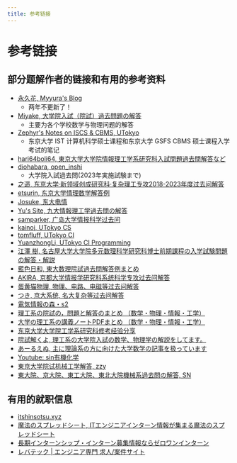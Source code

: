 ```yaml
---
title: 参考链接
---
```


# 参考链接

## 部分题解作者的链接和有用的参考资料

- [永久花, Myyura's Blog](https://myyura.github.io/)
    - 两年不更新了！
- [Miyake, 大学院入試（院試）過去問題の解答](https://miyake.github.io/exams/index.html)
    - 主要为各个学校数学与物理问题的解答
- [Zephyr's Notes on ISCS & CBMS, UTokyo](https://inshi-notes.zephyr-zdz.space/)
    - 东京大学 IST 计算机科学硕士课程和东京大学 GSFS CBMS 硕士课程入学考试的笔记
- [hari64boli64, 東京大学大学院情報理工学系研究科入試問題過去問解答など](https://github.com/hari64boli64/GraduateSchoolEntranceExamination)
- [diohabara, open_inshi](https://github.com/diohabara/open_inshi)
    - 大学院入試過去問(2023年実施試験まで)
- [之遥, 东京大学·新领域创成研究科·复杂理工专攻2018-2023年度过去问解答](https://www.zhihu.com/people/zhao-yue-70-84)
- [etsurin, 东京大学情理数学解答例](https://zhuanlan.zhihu.com/p/561992447)
- [Josuke, 东大电情](https://www.xiaohongshu.com/user/profile/6136a1b40000000002025c4f?xhsshare=QQ&appuid=5de61ebb0000000001004b64&apptime=1718276766)
- [Yu's Site, 九大情報理工学過去問の解答](https://blog.loveyou.moe/KU/%E4%B9%9D%E5%A4%A7%E6%83%85%E5%A0%B1%E7%90%86%E5%B7%A5%E5%AD%A6%E9%81%8E%E5%8E%BB%E5%95%8F%E3%81%AE%E8%A7%A3%E7%AD%94/)
- [samparker, 广岛大学情报科学过去问](https://zhuanlan.zhihu.com/p/679651389)
- [kainoj, UTokyo CS](https://github.com/kainoj/utokyo-cs)
- [tomfluff, UTokyo CI](https://github.com/tomfluff/UTokyo_CI_Entrance_Exam)
- [YuanzhongLi, UTokyo CI Programming](https://qiita.com/YuanzhongLi)
- [江澤 樹, 名古屋大学大学院多元数理科学研究科博士前期課程の入学試験問題の解答・解説](https://sites.google.com/view/tatsukiezawa/%E8%A7%A3%E7%AD%94%E9%9B%86)
- [藍色日和, 東大数理院試過去問解答例まとめ](https://mathlog.info/articles/zLhBwPhItOrD5zEO3psa)
- [AKIRA, 京都大学情报学研究科系统科学专攻过去问解答](http://xhslink.com/m/8FArGcXC0cz)
- [蛋黄猫物理, 物理、电路、电磁等过去问解答](https://www.xiaohongshu.com/user/profile/67173192000000001e009fa7?xsec_token=YBaJbvO4qazzvNUB-8gkqSwFa4usRBcKTQe93j6tfxtPw=)
- [つき, 京大系统, 名大复杂等过去问解答](https://www.xiaohongshu.com/user/profile/63d537d600000000260065d9?xsec_token=YBtJ6wpcl6PK8IoN4piTy7krpc3iybAW1bVTfoB2MJbm0=)
- [電気情報の森・s2](https://denjoforest.com/sample-page)
- [理工系の院試の，問題と解答のまとめ （数学・物理・情報・工学）](https://language-and-engineering.hatenablog.jp/entry/20140715/GraduateSchoolsEntranceExamAnswers)
- [大学の理工系の講義ノートPDFまとめ （数学・物理・情報・工学）](https://language-and-engineering.hatenablog.jp/entry/20140620/PDFLectureNotesOnUniversity)
- [东京大学大学院工学系研究科修考经验分享](https://www.zhihu.com/column/ut-eng)
- [院試解くよ, 理工系の大学院入試の数学、物理学の解説をしてます。](https://www.youtube.com/@InshiTokuyo)
- [あーるえぬ, 主に理論系の方に向けた大学数学の記事を扱っています](https://math-note.xyz/)
- [Youtube: sin有機化学](https://www.youtube.com/playlist?list=PLO74KYA_mWyPkHdY7vO3DKmLOqJgkjW-i)
- [東京大学院试机械工学解答, zzy](https://zhuanlan.zhihu.com/p/685875014)
- [東大院、京大院、東工大院、東北大院機械系過去問の解答, SN](https://bloodystream.hatenadiary.jp/entry/2021/05/01/080000)

## 有用的就职信息

- [itshinsotsu.xyz](https://www.itshinsotsu.xyz/)
- [魔法のスプレッドシート, ITエンジニアインターン情報が集まる魔法のスプレッドシート](https://magic-spreadsheets.github.io/)
- [長期インターンシップ・インターン募集情報ならゼロワンインターン](https://01intern.com/)
- [レバテック | エンジニア専門 求人/案件サイト](https://levtech.jp/)
